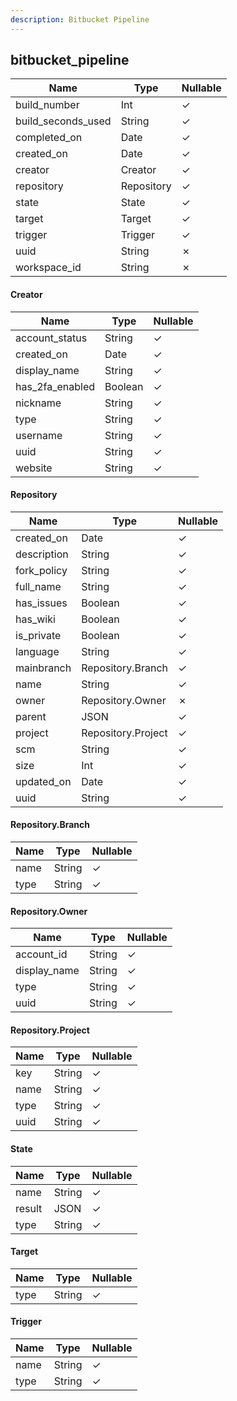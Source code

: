 ```yaml
---
description: Bitbucket Pipeline
---
```

bitbucket_pipeline
------------------

| **Name**           | **Type**   | **Nullable** |
| ------------------ | ---------- | ------------ |
| build_number       | Int        | &check;      |
| build_seconds_used | String     | &check;      |
| completed_on       | Date       | &check;      |
| created_on         | Date       | &check;      |
| creator            | Creator    | &check;      |
| repository         | Repository | &check;      |
| state              | State      | &check;      |
| target             | Target     | &check;      |
| trigger            | Trigger    | &check;      |
| uuid               | String     | &cross;      |
| workspace_id       | String     | &cross;      |

#### Creator
| **Name**        | **Type** | **Nullable** |
| --------------- | -------- | ------------ |
| account_status  | String   | &check;      |
| created_on      | Date     | &check;      |
| display_name    | String   | &check;      |
| has_2fa_enabled | Boolean  | &check;      |
| nickname        | String   | &check;      |
| type            | String   | &check;      |
| username        | String   | &check;      |
| uuid            | String   | &check;      |
| website         | String   | &check;      |

#### Repository
| **Name**    | **Type**           | **Nullable** |
| ----------- | ------------------ | ------------ |
| created_on  | Date               | &check;      |
| description | String             | &check;      |
| fork_policy | String             | &check;      |
| full_name   | String             | &check;      |
| has_issues  | Boolean            | &check;      |
| has_wiki    | Boolean            | &check;      |
| is_private  | Boolean            | &check;      |
| language    | String             | &check;      |
| mainbranch  | Repository.Branch  | &check;      |
| name        | String             | &check;      |
| owner       | Repository.Owner   | &cross;      |
| parent      | JSON               | &check;      |
| project     | Repository.Project | &check;      |
| scm         | String             | &check;      |
| size        | Int                | &check;      |
| updated_on  | Date               | &check;      |
| uuid        | String             | &check;      |

#### Repository.Branch
| **Name** | **Type** | **Nullable** |
| -------- | -------- | ------------ |
| name     | String   | &check;      |
| type     | String   | &check;      |

#### Repository.Owner
| **Name**     | **Type** | **Nullable** |
| ------------ | -------- | ------------ |
| account_id   | String   | &check;      |
| display_name | String   | &check;      |
| type         | String   | &check;      |
| uuid         | String   | &check;      |

#### Repository.Project
| **Name** | **Type** | **Nullable** |
| -------- | -------- | ------------ |
| key      | String   | &check;      |
| name     | String   | &check;      |
| type     | String   | &check;      |
| uuid     | String   | &check;      |

#### State
| **Name** | **Type** | **Nullable** |
| -------- | -------- | ------------ |
| name     | String   | &check;      |
| result   | JSON     | &check;      |
| type     | String   | &check;      |

#### Target
| **Name** | **Type** | **Nullable** |
| -------- | -------- | ------------ |
| type     | String   | &check;      |

#### Trigger
| **Name** | **Type** | **Nullable** |
| -------- | -------- | ------------ |
| name     | String   | &check;      |
| type     | String   | &check;      |
